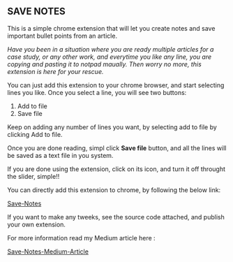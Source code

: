 ## SAVE NOTES
This is a simple chrome extension that will let you create notes and save important bullet points from an article.


_Have you been in a situation where you are ready multiple articles for a case study, or any other work, and everytime you like any line, you are copying and pasting it to notpad maually. Then worry no more, this extension is here for your rescue._

You can just add this extension to your chrome browser, and start selecting lines you like. Once you select a line, you will see two buttons:
1. Add to file
2. Save file

Keep on adding any number of lines you want, by selecting add to file by clicking Add to file.

Once you are done reading, simpl click **Save file** button, and all the lines will be saved as a text file in you system.

If you are done using the extension, click on its icon, and turn it off throught the slider, simple!!

You can directly add this extension to chrome, by following the below link:

[Save-Notes]( https://chrome.google.com/webstore/detail/save-notes/dhngchhcdfdmpbkekjpbophjdfccmlfc )
<br/>

If you want to make any tweeks, see the source code attached, and publish your own extension.

For more information read my Medium article here :

[Save-Notes-Medium-Article]( https://medium.com/@SwatiKp/my-first-chrome-extension-journey-towards-my-smart-goal-a30ed1885d73 )


